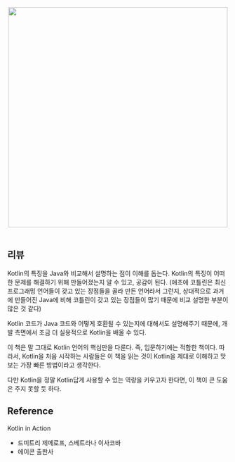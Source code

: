 <div style="text-align: center;">
<img src="https://image.aladin.co.kr/product/12026/70/cover500/k192531943_2.jpg" height=500px>
</div>
<br>

## 리뷰

Kotlin의 특징을 Java와 비교해서 설명하는 점이 이해를 돕는다. Kotlin의 특징이 어떠한 문제를 해결하기 위해 만들어졌는지 알 수 있고, 공감이 된다. (애초에 코틀린은 최신 프로그래밍 언어들이 갖고 있는 장점들을 골라 만든 언어라서 그런지, 상대적으로 과거에 만들어진 Java에 비해 코틀린이 갖고 있는 장점들이 많기 때문에 비교 설명한 부분이 많은 것 같다)

Kotlin 코드가 Java 코드와 어떻게 호환될 수 있는지에 대해서도 설명해주기 때문에, 개발 측면에서 조금 더 실용적으로 Kotlin을 배울 수 있다.

이 책은 말 그대로 Kotlin 언어의 핵심만을 다룬다. 즉, 입문하기에는 적합한 책이다. 따라서, Kotlin을 처음 시작하는 사람들은 이 책을 읽는 것이 Kotlin을 제대로 이해하고 맛보는 가장 빠른 방법이라고 생각한다.

 다만 Kotlin을 정말 Kotlin답게 사용할 수 있는 역량을 키우고자 한다면, 이 책이 큰 도움은 주지 못할 듯 하다.

## Reference

Kotlin in Action
- 드미트리 제메로프, 스베트라나 이사코바
- 에이콘 출판사

